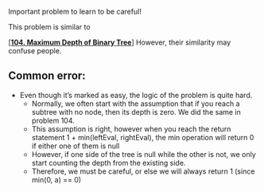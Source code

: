 Important problem to learn to be careful!

This problem is similar to

[[**104. Maximum Depth of Binary Tree**](https://leetcode.com/problems/maximum-depth-of-binary-tree/description/)]
However, their similarity may confuse people.

## Common error:

- Even though it’s marked as easy, the logic of the problem is quite hard.
    - Normally, we often start with the assumption that if you reach a subtree with no node, then its depth is zero. We did the same in problem 104.
    - This assumption is right, however when you reach the return statement 1 + min(leftEval, rightEval), the min operation will return 0 if either one of them is null
    - However, if one side of the tree is null while the other is not, we only start counting the depth from the existing side.
    - Therefore, we must be careful, or else we will always return 1 (since min(0, a) == 0)
